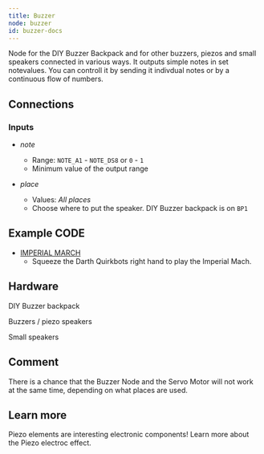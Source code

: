 ```yaml
---
title: Buzzer
node: buzzer
id: buzzer-docs
---
```


Node for the DIY Buzzer Backpack and for other buzzers, piezos and small speakers connected in various ways. It outputs simple notes in set notevalues. You can controll it by sending it indivdual notes or by a continuous flow of numbers.

## Connections

<div class="node-input-list" markdown="block">

### Inputs

- *note*
	- Range: `NOTE_A1` - `NOTE_DS8` or `0` - `1`
	- Minimum value of the output range

- *place*
	- Values: *All places*
	- Choose where to put the speaker. DIY Buzzer backpack is on `BP1`

</div>


## Example CODE

<div class="node-example-programs" markdown="block">

- [IMPERIAL MARCH](http://code.quirkbot.com/program/566a02de6b91be010090400c "Go to Quirkbot CODE")
	- Squeeze the Darth Quirkbots right hand to play the Imperial Mach.

</div>

## Hardware

DIY Buzzer backpack

Buzzers / piezo speakers

Small speakers

## Comment

There is a chance that the Buzzer Node and the Servo Motor will not work at the same time, depending on what places are used.

## Learn more

Piezo elements are interesting electronic components! Learn more about the Piezo electroc effect.
